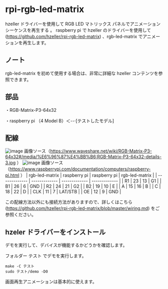 # rpi-rgb-led-matrix
hzeller ドライバーを使用して RGB LED マトリックス パネルでアニメーション シーケンスを再生する 。
raspberry pi で hzeller のドライバーを使用して(https://github.com/hzeller/rpi-rgb-led-matrix) 、rgb-led-matrix でアニメーションを再生します。
## ノート
rgb-led-matrix を初めて使用する場合は、非常に詳細な hzeller コンテンツを参照できます。
## 部品
・RGB-Matrix-P3-64x32

・raspberry pi （4 Model B）＜--·[テストしたモデル]
## 配線
![image](https://user-images.githubusercontent.com/117965518/201274313-14cf2018-9bbc-4c35-b5e2-65dd3f79b187.png)
画像ソース（https://www.waveshare.net/wiki/RGB-Matrix-P3-64x32#/media/%E6%96%87%E4%BB%B6:RGB-Matrix-P3-64x32-details-3.jpg ）
![image](https://user-images.githubusercontent.com/117965518/201274588-182289b7-def1-45bf-9c60-9d4ffec7659e.png)
画像ソース（https://www.raspberrypi.com/documentation/computers/raspberry-pi.html ）
| rgb-led-matrix  | raspberry pi | raspberry pi  | rgb-led-matrix |
| ------------- | ------------- | ------------- | ------------- |
| R1  | 23  | 13  | G1  |
| B1  | 26  | 6  | GND  |
| R2  | 24  | 21  | G2  |
| B2  | 19  | 10  | E  |
| A  | 15  | 16  | B  |
| C  | 18  | 22  | D  |
| CLK  | 11  | 7  | LAT/STB  |
| OE  | 12  | 9  | GND  |

この配線方法以外にも接続方法がありますので、詳しくはこちら(https://github.com/hzeller/rpi-rgb-led-matrix/blob/master/wiring.md) をご参照ください。

## hzeler ドライバーをインストール
デモを実行して、デバイスが機能するかどうかを確認します。

フォルダー テスト でデモを実行します。
````
make -C テスト
sudo テスト/demo -D0
````
画面再生アニメーションは基本的に使えます。
